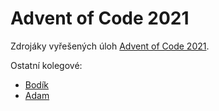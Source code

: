 # Advent of Code 2021
Zdrojáky vyřešených úloh [Advent of Code 2021](https://adventofcode.com/).

Ostatní kolegové:
* [Bodík](https://github.com/bodik/aoc2021)
* [Adam](https://github.com/AdamTrn/advent2021)
